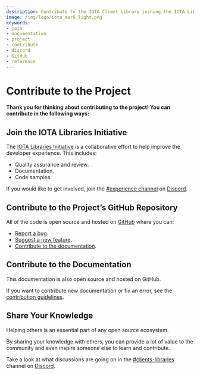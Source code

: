 ```yaml
---
description: Contribute to the IOTA Client Library joining the IOTA Libraries Initiative, contributing to the official GitHub repository or sharing your knowledge on Discord.  
image: /img/logo/iota_mark_light.png
keywords:
- join
- documentation
- project
- contribute
- discord
- GitHub
- reference
---
```

# Contribute to the Project

**Thank you for thinking about contributing to the project! You can contribute in the following ways:**

## Join the IOTA Libraries Initiative

The [IOTA Libraries Initiative](https://github.com/iota-community/X-Team_IOTA_Libraries) is a collaborative effort to
help improve the developer experience. This includes:

- Quality assurance and review.
- Documentation.
- Code samples.

If you would like to get involved, join
the [#experience channel](https://discord.com/channels/397872799483428865/701857063923351582)
on [Discord](https://discord.iota.org).

## Contribute to the Project’s GitHub Repository

All of the code is open source and hosted on [GitHub](https://github.com/iotaledger/iota.rs) where you can:

- [Report a bug](https://github.com/iotaledger/iota.rs/issues/new?assignees=&labels=c-bug&template=bug_report.md&title=).
- [Suggest a new feature](https://github.com/iotaledger/iota.rs/issues/new?assignees=&labels=&template=feature_request.md).
- [Contribute to the documentation](#contribute-to-the-documentation).

## Contribute to the Documentation

This documentation is also open source and hosted on GitHub.

If you want to contribute new documentation or fix an error, see
the [contribution guidelines](https://github.com/iotaledger/documentation/blob/develop/.github/CONTRIBUTING.md).

## Share Your Knowledge

Helping others is an essential part of any open source ecosystem.

By sharing your knowledge with others, you can provide a lot of value to the community and even inspire someone else to
learn and contribute.

Take a look at what discussions are going on in
the [#clients-libraries](https://discord.com/channels/397872799483428865/800637917189636136) channel
on [Discord](https://discord.iota.org).

